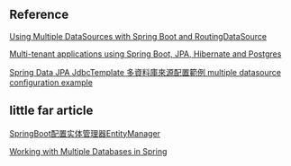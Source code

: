 Reference
---------
[Using Multiple DataSources with Spring Boot and RoutingDataSource ](https://o7planning.org/en/10869/using-multiple-datasources-with-spring-boot-and-routingdatasource)

[Multi-tenant applications using Spring Boot, JPA, Hibernate and Postgres](https://tech.asimio.net/2017/01/17/Multitenant-applications-using-Spring-Boot-JPA-Hibernate-and-Postgres.html#hibernate-jpa-and-datasources-properties)

[Spring Data JPA JdbcTemplate 多資料庫來源配置範例 multiple datasource configuration example](https://matthung0807.blogspot.com/2019/09/spring-data-jpa-multiple-datasource.html)

little far article
------------------

[SpringBoot配置实体管理器EntityManager](https://blog.csdn.net/qq_20916555/article/details/80860002)

[Working with Multiple Databases in Spring](https://www.infoq.com/articles/Multiple-Databases-with-Spring-Boot/)
